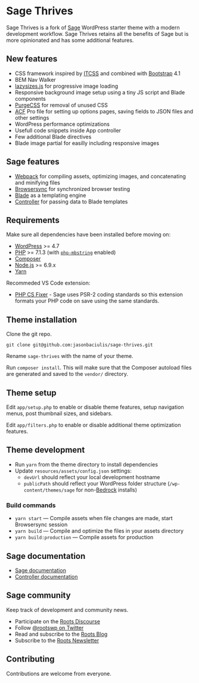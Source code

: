 # Sage Thrives

Sage Thrives is a fork of [Sage](https://roots.io/sage/) WordPress starter theme with a modern development workflow. Sage Thrives retains all the benefits of Sage but is more opinionated and has some additional features.

## New features

* CSS framework inspired by [ITCSS](https://www.xfive.co/blog/itcss-scalable-maintainable-css-architecture/) and combined with [Bootstrap](https://getbootstrap.com/docs/4.1/getting-started/introduction/) 4.1
* BEM Nav Walker
* [lazysizes.js](https://github.com/aFarkas/lazysizes) for progressive image loading
* Responsive background image setup using a tiny JS script and Blade components
* [PurgeCSS](https://github.com/FullHuman/purgecss) for removal of unused CSS
* [ACF](https://www.advancedcustomfields.com/) Pro file for setting up options pages, saving fields to JSON files and other settings
* WordPress performance optimizations
* Usefull code snippets inside App controller
* Few additional Blade directives
* Blade image partial for easilly including responsive images

## Sage features

* [Webpack](https://webpack.github.io/) for compiling assets, optimizing images, and concatenating and minifying files
* [Browsersync](http://www.browsersync.io/) for synchronized browser testing
* [Blade](https://laravel.com/docs/5.5/blade) as a templating engine
* [Controller](https://github.com/soberwp/controller) for passing data to Blade templates

## Requirements

Make sure all dependencies have been installed before moving on:

* [WordPress](https://wordpress.org/) >= 4.7
* [PHP](https://secure.php.net/manual/en/install.php) >= 7.1.3 (with [`php-mbstring`](https://secure.php.net/manual/en/book.mbstring.php) enabled)
* [Composer](https://getcomposer.org/download/)
* [Node.js](http://nodejs.org/) >= 6.9.x
* [Yarn](https://yarnpkg.com/en/docs/install)

Recommeded VS Code extension:

* [PHP CS Fixer](https://marketplace.visualstudio.com/items?itemName=junstyle.php-cs-fixer) - Sage uses PSR-2 coding standards so this extension formats your PHP code on save using the same standards.

## Theme installation

Clone the git repo.

```shell
git clone git@github.com:jasonbaciulis/sage-thrives.git
```

Rename `sage-thrives` with the name of your theme.

Run `composer install`. This will make sure that the Composer autoload files are generated and saved to the `vendor/` directory.

## Theme setup

Edit `app/setup.php` to enable or disable theme features, setup navigation menus, post thumbnail sizes, and sidebars.

Edit `app/filters.php` to enable or disable additional theme optimization features.

## Theme development

* Run `yarn` from the theme directory to install dependencies
* Update `resources/assets/config.json` settings:
  * `devUrl` should reflect your local development hostname
  * `publicPath` should reflect your WordPress folder structure (`/wp-content/themes/sage` for non-[Bedrock](https://roots.io/bedrock/) installs)

### Build commands

* `yarn start` — Compile assets when file changes are made, start Browsersync session
* `yarn build` — Compile and optimize the files in your assets directory
* `yarn build:production` — Compile assets for production

## Sage documentation

* [Sage documentation](https://roots.io/sage/docs/)
* [Controller documentation](https://github.com/soberwp/controller#usage)

## Sage community

Keep track of development and community news.

* Participate on the [Roots Discourse](https://discourse.roots.io/)
* Follow [@rootswp on Twitter](https://twitter.com/rootswp)
* Read and subscribe to the [Roots Blog](https://roots.io/blog/)
* Subscribe to the [Roots Newsletter](https://roots.io/subscribe/)

## Contributing

Contributions are welcome from everyone.
